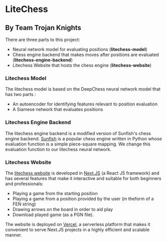 # LiteChess

## By Team Trojan Knights

There are three parts to this project:
- Neural network model for evaluating positions (**litechess-model**)
- Chess engine backend that makes moves after positions are evaluated (**litechess-engine-backend**)
- Litechess Website that hosts the chess engine (**litechess-website**)

### Litechess Model
The litechess model is based on the DeepChess neural network model that has two parts :
- An autoencoder for identifying features relevant to position evaluation
- A Siamese network that evaluates positions

### Litechess Engine Backend
The litechess engine backend is a modified version of Sunfish's chess engine backend. [Sunfish](https://github.com/thomasahle/sunfish) is a popular chess engine written in Python whose evaluation function is a simple piece-square mapping. We change this evaluation function to our litechess neural network.

### Litechess Website
The [litechess website](https://litechess.vercel.app) is developed in [Next.JS](https://nextjs.org/) (a React JS framework) and has several features that make it interactive and suitable for both beginners and professionals:
- Playing a game from the starting position
- Playing a game from a position provided by the user (in theform of a FEN string)
- Drawing arrows on the board in order to aid play
- Download played game (as a PGN file).

The website is deployed on [Vercel](https://vercel.com/), a serverless platform that makes it convenient to serve Next.JS projects in a highly efficient and scalable manner.
